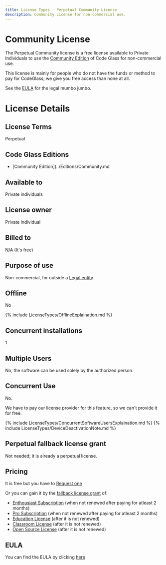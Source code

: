 ```yaml
---
title: License Types - Perpetual Community License
description: Community License for non-commercial use.
---
```

# Community License
The Perpetual Community license is a free license available to Private Individuals to use the [Community Edition](../Editions/Community.md) of Code Glass for non-commercial use.

This license is mainly for people who do not have the funds or method to pay for CodeGlass; we give you free access than none at all.

See the [EULA](#eula) for the legal mumbo jumbo.

# License Details
## License Terms
Perpetual

## Code Glass Editions
- [Community Edition](../Editions/Community.md

## Available to
Private individuals
## License owner
Private individual
## Billed to 
N/A (It's free)
## Purpose of use
Non-commercial, for outside a [Legal entity](../LicenseTypes.md#legal-entity)
## Offline
No

{% include LicenseTypes/OfflineExplaination.md %}

## Concurrent installations
1

## Multiple Users
No, the software can be used solely by the authorized person.

## Concurrent Use
No.

We have to pay our license provider for this feature, so we can't provide it for free.

{% include LicenseTypes/ConcurrentSoftwareUsersExplaination.md %}
{% include LicenseTypes/DeviceDeactivationNote.md %}

## Perpetual fallback license grant
Not needed; it is already a perpetual license.

## Pricing
It is free but you have to [Request one](../../pages/contact.md)


Or you can gain it by the [fallback license grant](../LicenseTypes.md#fallback-license-type-requirements) of:
- [Enthousiast Subscription](EnthousiastSubscription.md) (when not renewed after paying for atleast 2 months)
- [Pro Subscription](ProSubscription.md) (when not renewed after paying for atleast 2 months)
- [Education License](EducationLicense.md) (after it is not renewed)
- [Classroom License](ClassRoomLicense.md) (after it is not renewed)
- [Open Source License](OpenSourceLicense.md) (after it is not renewed)

## EULA
You can find the EULA by clicking [here](../Legal/EULA/CommunitySubscriptionAgreement.md)